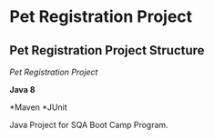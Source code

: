 # Pet Registration Project
## Pet Registration Project Structure

*Pet Registration Project*


**Java 8**

*Maven
*JUnit

Java Project for SQA Boot Camp Program.

